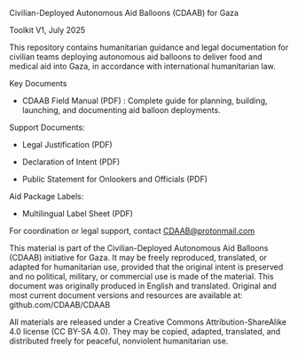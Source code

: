 Civilian-Deployed Autonomous Aid Balloons (CDAAB) for Gaza

Toolkit V1, July 2025

This repository contains  humanitarian guidance and legal documentation for civilian teams deploying autonomous aid balloons to deliver food and medical aid into Gaza, in accordance with international humanitarian law.



Key Documents
- CDAAB Field Manual (PDF)
: Complete guide for planning, building, launching, and documenting aid balloon deployments.


Support Documents:


- Legal Justification (PDF) 


- Declaration of Intent (PDF) 


- Public Statement for Onlookers and Officials (PDF) 


Aid Package Labels:


- Multilingual Label Sheet (PDF) 


For coordination or legal support, contact CDAAB@protonmail.com



This material is part of the Civilian-Deployed Autonomous Aid Balloons (CDAAB) initiative for Gaza. It may be freely reproduced,
translated, or adapted for humanitarian use, provided that the original intent is preserved and no political, military, or commercial use is
made of the material. This document was originally produced in English and translated. Original and most current document versions and
resources are available at: github.com/CDAAB/CDAAB


All materials are released under a Creative Commons Attribution-ShareAlike 4.0 license (CC BY-SA 4.0). They may be copied, adapted, translated, and distributed freely for peaceful, nonviolent humanitarian use.
